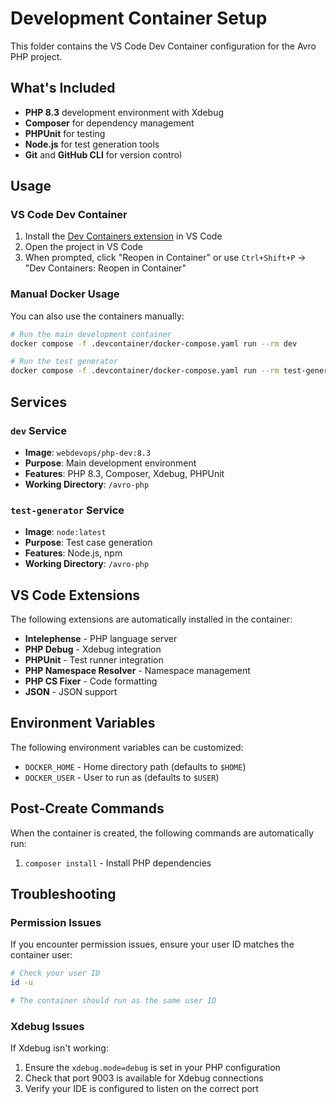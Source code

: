 # Development Container Setup

This folder contains the VS Code Dev Container configuration for the Avro PHP project.

## What's Included

- **PHP 8.3** development environment with Xdebug
- **Composer** for dependency management
- **PHPUnit** for testing
- **Node.js** for test generation tools
- **Git** and **GitHub CLI** for version control

## Usage

### VS Code Dev Container

1. Install the [Dev Containers extension](https://marketplace.visualstudio.com/items?itemName=ms-vscode-remote.remote-containers) in VS Code
2. Open the project in VS Code
3. When prompted, click "Reopen in Container" or use `Ctrl+Shift+P` → "Dev Containers: Reopen in Container"

### Manual Docker Usage

You can also use the containers manually:

```bash
# Run the main development container
docker compose -f .devcontainer/docker-compose.yaml run --rm dev

# Run the test generator
docker compose -f .devcontainer/docker-compose.yaml run --rm test-generator
```

## Services

### `dev` Service
- **Image**: `webdevops/php-dev:8.3`
- **Purpose**: Main development environment
- **Features**: PHP 8.3, Composer, Xdebug, PHPUnit
- **Working Directory**: `/avro-php`

### `test-generator` Service
- **Image**: `node:latest`
- **Purpose**: Test case generation
- **Features**: Node.js, npm
- **Working Directory**: `/avro-php`

## VS Code Extensions

The following extensions are automatically installed in the container:

- **Intelephense** - PHP language server
- **PHP Debug** - Xdebug integration
- **PHPUnit** - Test runner integration
- **PHP Namespace Resolver** - Namespace management
- **PHP CS Fixer** - Code formatting
- **JSON** - JSON support

## Environment Variables

The following environment variables can be customized:

- `DOCKER_HOME` - Home directory path (defaults to `$HOME`)
- `DOCKER_USER` - User to run as (defaults to `$USER`)

## Post-Create Commands

When the container is created, the following commands are automatically run:

1. `composer install` - Install PHP dependencies

## Troubleshooting

### Permission Issues
If you encounter permission issues, ensure your user ID matches the container user:

```bash
# Check your user ID
id -u

# The container should run as the same user ID
```

### Xdebug Issues
If Xdebug isn't working:

1. Ensure the `xdebug.mode=debug` is set in your PHP configuration
2. Check that port 9003 is available for Xdebug connections
3. Verify your IDE is configured to listen on the correct port 
